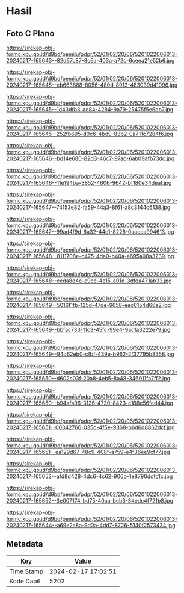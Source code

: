 # Hasil

## Foto C Plano

https://sirekap-obj-formc.kpu.go.id/d9bd/pemilu/pdpr/52/01/02/20/06/5201022006013-20240217-165643--82d67c87-8c6a-403a-a72c-6ceea21e52b6.jpg

https://sirekap-obj-formc.kpu.go.id/d9bd/pemilu/pdpr/52/01/02/20/06/5201022006013-20240217-165645--eb663888-8056-480d-8913-483039d41096.jpg

https://sirekap-obj-formc.kpu.go.id/d9bd/pemilu/pdpr/52/01/02/20/06/5201022006013-20240217-165645--1d43dfb3-ae84-4284-9a79-25475f5e6db7.jpg

https://sirekap-obj-formc.kpu.go.id/d9bd/pemilu/pdpr/52/01/02/20/06/5201022006013-20240217-165645--252fb695-d0c6-4bd0-83b2-0a711c7284f6.jpg

https://sirekap-obj-formc.kpu.go.id/d9bd/pemilu/pdpr/52/01/02/20/06/5201022006013-20240217-165646--bd14e680-82d3-46c7-97ac-6ab09afb73dc.jpg

https://sirekap-obj-formc.kpu.go.id/d9bd/pemilu/pdpr/52/01/02/20/06/5201022006013-20240217-165646--11e194ba-3852-4606-9642-bf180e34deaf.jpg

https://sirekap-obj-formc.kpu.go.id/d9bd/pemilu/pdpr/52/01/02/20/06/5201022006013-20240217-165647--74153e82-fa59-44a3-8f61-a8c3144c6138.jpg

https://sirekap-obj-formc.kpu.go.id/d9bd/pemilu/pdpr/52/01/02/20/06/5201022006013-20240217-165647--99ad4f9d-6a32-44c1-8228-0aacea994613.jpg

https://sirekap-obj-formc.kpu.go.id/d9bd/pemilu/pdpr/52/01/02/20/06/5201022006013-20240217-165648--8111708e-c475-4da0-b40a-a695a08a3239.jpg

https://sirekap-obj-formc.kpu.go.id/d9bd/pemilu/pdpr/52/01/02/20/06/5201022006013-20240217-165648--ceda8d4e-c9cc-4e15-a01d-3dfda471ab33.jpg

https://sirekap-obj-formc.kpu.go.id/d9bd/pemilu/pdpr/52/01/02/20/06/5201022006013-20240217-165649--5016f1fb-125d-47de-9658-eec0154d66a2.jpg

https://sirekap-obj-formc.kpu.go.id/d9bd/pemilu/pdpr/52/01/02/20/06/5201022006013-20240217-165649--bbfac733-11c3-45fc-99e4-9ac1a3222e79.jpg

https://sirekap-obj-formc.kpu.go.id/d9bd/pemilu/pdpr/52/01/02/20/06/5201022006013-20240217-165649--94d62eb0-cfbf-439e-b962-2f37795b8358.jpg

https://sirekap-obj-formc.kpu.go.id/d9bd/pemilu/pdpr/52/01/02/20/06/5201022006013-20240217-165650--d602c03f-20a8-4eb5-8a48-346911fa7ff2.jpg

https://sirekap-obj-formc.kpu.go.id/d9bd/pemilu/pdpr/52/01/02/20/06/5201022006013-20240217-165650--b94afa96-3136-4730-8423-c188e56fed44.jpg

https://sirekap-obj-formc.kpu.go.id/d9bd/pemilu/pdpr/52/01/02/20/06/5201022006013-20240217-165651--00342766-035d-4f5e-9368-b6d6d8862dcf.jpg

https://sirekap-obj-formc.kpu.go.id/d9bd/pemilu/pdpr/52/01/02/20/06/5201022006013-20240217-165651--ea129d67-48c9-408f-a759-e4f36ee9cf77.jpg

https://sirekap-obj-formc.kpu.go.id/d9bd/pemilu/pdpr/52/01/02/20/06/5201022006013-20240217-165652--afd8d428-4dc6-4c62-906b-1e8790ddfc1c.jpg

https://sirekap-obj-formc.kpu.go.id/d9bd/pemilu/pdpr/52/01/02/20/06/5201022006013-20240217-165652--3e007174-bd75-40aa-beb3-34edc4f721b8.jpg

https://sirekap-obj-formc.kpu.go.id/d9bd/pemilu/pdpr/52/01/02/20/06/5201022006013-20240217-165644--a69e2a8a-9d0a-4dd7-8726-5140f2573434.jpg


## Metadata

| Key        | Value               |
| ---------- | ------------------- |
| Time Stamp | 2024-02-17 17:02:51 |
| Kode Dapil | 5202                |



